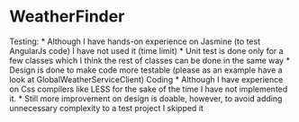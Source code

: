 # WeatherFinder
Testing:
	* Although I have hands-on experience on Jasmine (to test AngularJs code) I have not used it (time limit)
	* Unit test is done only for a few classes which I think the rest of classes can be done in the same way
	* Design is done to make code more testable (please as an example have a look at GlobalWeatherServiceClient)
Coding
	* Although I have experience on Css compilers like LESS for the sake of the time I have not implemented it.
	* Still more improvement on design is doable, however, to avoid adding unnecessary complexity to a test project I skipped it
	